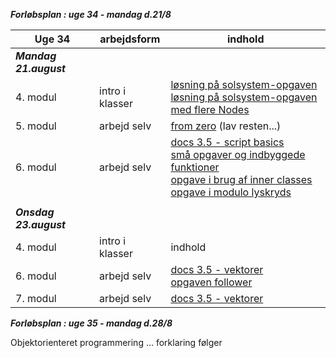 ***Forløbsplan : uge 34 - mandag d.21/8***

| Uge 34                 | arbejdsform       | indhold                                                                                                                                                                                                                                |
|------------------------|-------------------|----------------------------------------------------------------------------------------------------------------------------------------------------------------------------------------------------------------------------------------|
| ***Mandag 21.august*** |                   |                                                                                                                                                                                                                                        |
| 4. modul               | intro i klasser   | [løsning på solsystem-opgaven](https://github.com/digitaltdesignlyngby/solsystem_opgaven) <br/> [ løsning på solsystem-opgaven med flere Nodes](https://github.com/digitaltdesignlyngby/solsystem2)                                                  |
| 5. modul               | arbejd selv       | [from zero](https://gdquest.github.io/learn-gdscript/)  (lav resten...)                                                                                                                                                                |
| 6. modul               | arbejd selv       | [docs 3.5 - script basics](https://docs.godotengine.org/en/3.5/tutorials/scripting/gdscript/index.html) <br/> [små opgaver og indbyggede funktioner](opgaver_basic.pdf) <br/> [opgave i brug af inner classes](opgave_draaber.md) <br/> [opgave i modulo lyskryds](opgave_lyskryds.md)    |
|                        |                   |                                                                                                                                                                                                                                        |
| ***Onsdag 23.august*** |                   |                                                                                                                                                                                                                                        |
| 4. modul               | intro i klasser   | indhold                                                                                                                                                                                                                                |
| 6. modul               | arbejd selv       | [docs 3.5 - vektorer](https://docs.godotengine.org/en/stable/tutorials/math/vector_math.html#) <br/> [opgaven follower](opgave_follow.md)                                                                                            |
| 7. modul               | arbejd selv       | [docs 3.5 - vektorer](https://docs.godotengine.org/en/stable/tutorials/math/vector_math.html#) <br/>                                                                                                                                   |


***Forløbsplan : uge 35 - mandag d.28/8***

Objektorienteret programmering ... forklaring følger 

